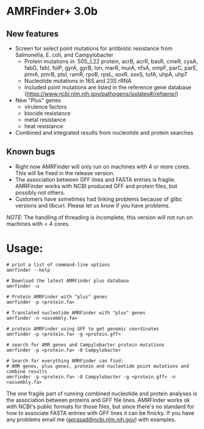 # AMRFinder+ 3.0b

## New features
* Screen for select point mutations for antibiotic resistance from Salmonella, E. coli, and Campylobacter
    * Protein mutations in: 50S_L22 protein, acrB, acrR, basR, cmeR, cyaA, fabG, fabI, folP, gyrA, gyrB, lon, marR, murA, nfsA, ompF, parC, parE, pmrA, pmrB, ptsI, ramR, rpoB, rpsL, soxR, soxS, tufA, uhpA, uhpT
    * Nucleotide mutations in 16S and 23S rRNA
    * Included point mutations are listed in the reference gene database (https://www.ncbi.nlm.nih.gov/pathogens/isolates#/refgene/)
* New "Plus" genes 
    * virulence factors
    * biocide resistance
    * metal resistance
    * heat resistance
* Combined and integrated results from nucleotide and protein searches

## Known bugs

* Right now AMRFinder will only run on machines with 4 or more cores. This will be fixed in the release version.
* The association between GFF lines and FASTA entries is fragile. AMRFinder works with NCBI produced GFF and protein files, but possibly not others. 
* Customers have sometimes had linking problems because of glibc versions and libcurl. Please let us know if you have problems.

*NOTE:* The handling of threading is incomplete, this version will not run on machines with < 4 cores.

# Usage: 

    # print a list of command-line options
    amrfinder --help 

    # Download the latest AMRFinder plus database
    amrfinder -u
  
    # Protein AMRFinder with "plus" genes
    amrfinder -p <protein.fa> 

    # Translated nucleotide AMRFinder with "plus" genes
    amrfinder -n <assembly.fa>

    # protein AMRFinder using GFF to get genomic coordinates
    amrfinder -p <protein.fa> -g <protein.gff> 

    # search for AMR genes and Campylobacter protein mutations
    amrfinder -p <protein.fa> -O Campylobacter 

    # Search for everything AMRFinder can find:
    # AMR genes, plus genes, protein and nucleotide point mutations and combine results
    amrfinder -p <protein.fa> -O Campylobacter -g <protein.gff> -n <assembly.fa> 
    
The one fragile part of running combined nucleotide and protein analyses is the association between proteins and GFF file lines. AMRFinder works ok with NCBI's public formats for those files, but since there's no standard for how to associate FASTA entries with GFF lines it can be finicky. If you have any problems email me (aprasad@ncbi.nlm.nih.gov) with examples.
